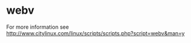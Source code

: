 # webv
For more information see http://www.citylinux.com/linux/scripts/scripts.php?script=webv&man=y

